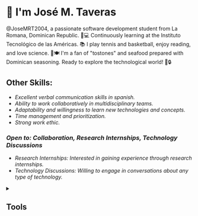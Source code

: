 # 👋 I'm José M. Taveras 
@JoseMRT2004, a passionate software development student from La Romana, Dominican Republic. 🌴💻 Continuously learning at the Instituto Tecnológico de las Américas. 📚 I play tennis and basketball, enjoy reading, and love science. 🍤🍽️ I'm a fan of "tostones" and seafood prepared with Dominican seasoning. Ready to explore the technological world! 🚀🔒

## Other Skills:

- _Excellent verbal communication skills in spanish._
- _Ability to work collaboratively in multidisciplinary teams._
- _Adaptability and willingness to learn new technologies and concepts._
- _Time management and prioritization._
- _Strong work ethic._

### _Open to: Collaboration, Research Internships, Technology Discussions_

- _Research Internships: Interested in gaining experience through research internships._
- _Technology Discussions: Willing to engage in conversations about any type of technology._

<details>
<summary><h2>Tools</h2></summary>
  
 [![My Skills](https://skillicons.dev/icons?i=github,git,linux)](https://skillicons.dev)


